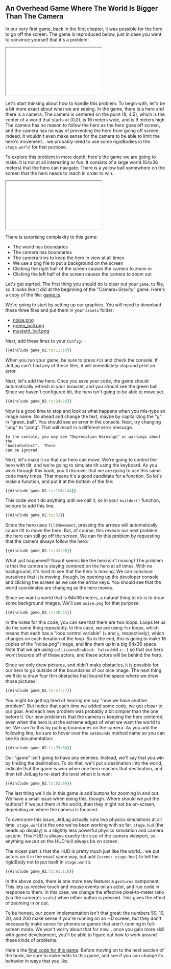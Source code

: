 ## An Overhead Game Where The World Is Bigger Than The Camera

In our very first game, back in the first chapter, it was possible for the hero
to go off the screen.  The game is reproduced below, just in case you want to
convince yourself that it's a problem:

<iframe src="../overview/game.iframe.html"></iframe>

Let's start thinking about how to handle this problem.  To begin with, let's be
a bit more exact about what we are seeing.  In the game, there is a hero and
there is a camera.  The camera is centered on the point (8, 4.5), which is the
center of a world that starts at (0,0), is 16 meters wide, and is 9 meters high.
The camera has no reason to follow the hero as the hero goes off screen, and the
camera has no way of preventing the hero from going off screen.  Indeed, it
wouldn't even make sense for the camera to be able to limit the hero's
movement... we probably need to use some rigidBodies in the `stage.world` for
that purpose.

To explore this problem in more depth, here's the game we are going to make.  It
is not at all interesting or fun.  It consists of a large world (64x36 meters)
that the hero can navigate.  There is a yellow ball somewhere on the screen that
the hero needs to reach in order to win.

<iframe src="./game_02.iframe.html"></iframe>

There is surprising complexity to this game:

- The world has boundaries
- The camera has boundaries
- The camera tries to keep the hero in view at all times
- We use a png file to put a background on the screen
- Clicking the right half of the screen causes the camera to zoom in
- Clicking the left half of the screen causes the camera to zoom out

Let's get started.  The first thing you should do is clear out your `game.ts`
file, so it looks like it did at the beginning of the "Camera+Gravity" game.
Here's a copy of the file: [game.ts](../empty/game.ts).

We're going to start by setting up our graphics.  You will need to download
these three files and put them in your `assets` folder:

- [noise.png](camera_gravity/noise.png)
- [green_ball.png](camera_gravity/green_ball.png)
- [mustard_ball.png](camera_gravity/mustard_ball.png)

Next, add these lines to your `Config`:

```typescript
{{#include game_02.ts:11:14}}
```

When you run your game, be sure to press `F12` and check the console.  If JetLag
can't find any of these files, it will immediately stop and print an error.

Next, let's add the hero.  Once you save your code, the game should
automatically refresh in your browser, and you should see the green ball.  Since
we haven't configured tilt, the hero isn't going to be able to move yet.

```typescript
{{#include game_02.ts:24:29}}
```

Now is a good time to stop and look at what happens when you mis-type an image
name.  Go ahead and change the text, maybe by capitalizing the "g" in
"green_ball".  You should see an error in the console.  Next, try changing "png"
to "pong".  That will result in a different error message.  

```admonish note
In the console, you may see "Deprecation Warnings" or warnings about the 
"AudioContext".  These
can be ignored
```

Next, let's make it so that our hero can move.  We're going to control the hero
with tilt, and we're going to simulate tilt using the keyboard.  As you work
through this book, you'll discover that we are going to use this same code many
times.  That means it's a good candidate for a function.  So let's make a
function, and put it at the bottom of the file:

```typescript
{{#include game_02.ts:124:144}}
```

This code won't do anything until we call it, so in your `builder()` function,
be sure to add this line:

```typescript
{{#include game_02.ts:31}}
```

Since the hero uses `TiltMovement`, pressing the arrows will automatically cause
tilt to move the hero.  But, of course, this reveals our next problem: the hero
can still go off the screen.  We can fix this problem by requesting that the
camera always follow the hero:

```typescript
{{#include game_02.ts:33:38}}
```

What just happened?  Now it seems like the hero isn't moving!  The problem is
that the camera is staying centered on the hero at all times.  With no
background, it's hard to see that the hero is moving.  We can convince ourselves
that it is moving, though, by opening up the developer console and clicking the
screen as we use the arrow keys.  You should see that the world coordinates are
changing as the hero moves.

Since we want a world that is 64x36 meters, a natural thing to do is to draw
some background images.  We'll use `noise.png` for that purpose:

```typescript
{{#include game_02.ts:40:55}}
```

In the notes for this code, you can see that there are two loops.  Loops let us
do the same thing repeatedly.  In this case, we are using `for` loops, which
means that each has a "loop control variable" (`x` and `y`, respectively), which
changes on each iteration of the loop.  So in the end, this is going to make 16
copies of the "noise.png" image, and line them up in a big 64x36 space.  Note
that we are using `collisionsEnabled: false` and `z:-1` so that our hero won't
bounce off of these actors, and these actors will be behind the hero.

Since we only drew pictures, and didn't make obstacles, it is possible for our
hero to go outside of the boundaries of our nice image.  The next thing we'll do
is draw four thin obstacles that bound the space where we drew those pictures:

```typescript
{{#include game_02.ts:57:77}}
```

You might be getting tired of hearing me say "now we have another problem".  But
notice that each time we added some code, we got *closer* to our goal.  And each
new problem was probably a bit simpler than the one before it.  Our new problem
is that the camera is keeping the hero centered, even when the hero is at the
extreme edges of what we want the world to be.  We can fix this by putting
boundaries on the camera.  As you add the following line, be sure to hover over
the `setBounds` method name so you can see its documentation:

```typescript
{{#include game_02.ts:79:80}}
```

Our "game" isn't going to have any enemies.  Instead, we'll say that you win by
finding the destination.  To do that, we'll put a destination into the world,
indicate that the game is won when one hero reaches that destination, and then
tell JetLag to re-start the level when it is won:

```typescript
{{#include game_02.ts:82:89}}
```

The last thing we'll do in this game is add buttons for zooming in and out.  We
have a small issue when doing this, though.  Where should we put the buttons?
If we put them *in the world*, then they might not be on-screen, depending on
where the camera is focused.

To overcome this issue, JetLag actually runs two physics simulations at all
time.  `stage.world` is the one we've been working with so far.  `stage.hud`
(the heads up display) is a slightly less powerful physics simulation and camera
system.  This HUD is always exactly the size of the camera viewport, so anything
we put on the HUD will always be on screen.

The nicest part is that the HUD is pretty much just like the world... we put
actors on it in the exact same way, but add `{scene: stage.hud}` to tell the
rigidBody not to put itself in `stage.world`.

```typescript
{{#include game_02.ts:91:118}}
```

In the above code, there is one more new feature: a `gestures` component.  This
lets us receive touch and mouse events on an actor, and run code in response to
them.  In this case, we change the effective pixel-to-meter ratio (via the
camera's `scale`) when either button is pressed.  This gives the effect of
zooming in or out.

To be honest, our zoom implementation isn't that great: the numbers 50, 10, 20,
and 200 make sense if you're running on an HD screen, but they don't necessarily
make sense for phones or games that aren't running in full-screen mode.  We
won't worry about that for now... once you gain more skill with game
development, you'll be able to figure out how to work around these kinds of
problems.

Here's the [final code for this game](game_02.ts).  Before moving on to the next
section of the book, be sure to make edits to this game, and see if you can
change its behavior in ways that you like.
